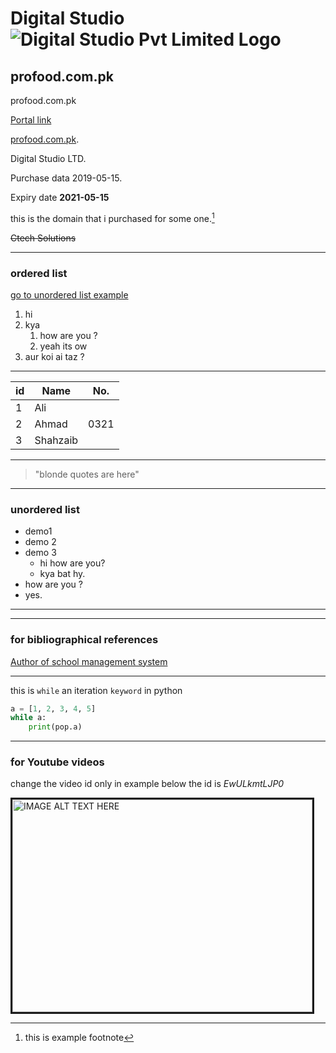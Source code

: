 # Digital Studio ![Digital Studio Pvt Limited Logo](https://lh4.googleusercontent.com/-iTqOrg25K3E/AAAAAAAAAAI/AAAAAAAAAAA/AKmTcTtIdB4/s44-p-k-no-ns-nd/photo.jpg)

## profood.com.pk

profood.com.pk

[Portal link](https://pk6.pknic.net.pk/pk5/login.PK "click me")

[profood.com.pk](profood.com.pk "domain that i own").

Digital Studio LTD.

Purchase data  2019-05-15.

Expiry date **2021-05-15**

this is the domain that i purchased for some one.[^1]

~~Ctech Solutions~~

- - -

### ordered list

[go to unordered list example](#unordered-list "for on same page navigation")

1. hi
2. kya
    1. how are you ?
    2. yeah its ow
3. aur koi ai taz ?

- - -

| id  | Name     | No.  |
| --- | -------- | ---- |
| 1   | Ali      |
| 2   | Ahmad    | 0321 |
| 3   | Shahzaib |

- - -

> "blonde
> quotes
> are
> here"

- - -

### unordered list

- demo1
- demo 2
- demo 3
  - hi how are you?
  - kya bat hy.
- how are you ?
- yes.

- - -

- - -

### for bibliographical references

[Author of school management system][hrshadhin]

[hrshadhin]: https://github.com/hrshadhin/school-management-system

- - -

this is `while` an iteration `keyword` in python

```python
a = [1, 2, 3, 4, 5]
while a:
    print(pop.a)
```

- - -

### for Youtube videos

change the video id only in example below the id is *EwULkmtLJP0*

<a href="http://www.youtube.com/watch?feature=player_embedded&v=EwULkmtLJP0"  
target="_blank"><img src="http://img.youtube.com/vi/EwULkmtLJP0/0.jpg"  
alt="IMAGE ALT TEXT HERE" width="480" height="340" border="3" /></a>

[^1]: this is example footnote
